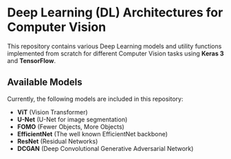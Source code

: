 # Deep Learning (DL) Architectures for Computer Vision

This repository contains various Deep Learning models and utility functions implemented from scratch for different Computer Vision tasks using **Keras 3** and **TensorFlow**.

## Available Models

Currently, the following models are included in this repository:

- **ViT** (Vision Transformer)
- **U-Net** (U-Net for image segmentation)
- **FOMO** (Fewer Objects, More Objects)
- **EfficientNet** (The well known EfficientNet backbone)
- **ResNet** (Residual Networks)
- **DCGAN** (Deep Convolutional Generative Adversarial Network)
